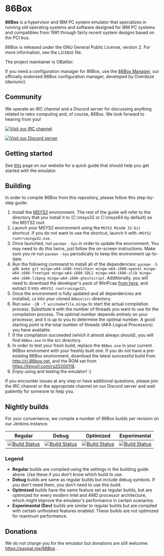 86Box
=====
**86Box** is a hypervisor and IBM PC system emulator that specializes in
running old operating systems and software designed for IBM PC systems and
compatibles from 1981 through fairly recent system designs based on the
PCI bus.

86Box is released under the GNU General Public License, version 2. For more
information, see the `LICENSE` file.

The project maintainer is OBattler.

If you need a configuration manager for 86Box, use the [86Box Manager](https://github.com/86Box/86BoxManager), our
officially endorsed 86Box configuration manager, developed by Overdoze (daviunic).

Community
---------
We operate an IRC channel and a Discord server for discussing anything related 
to retro computing and, of course, 86Box. We look forward to hearing from you!

[![Visit our IRC channel](https://kiwiirc.com/buttons/irc.ringoflightning.net/softhistory.png)](https://kiwiirc.com/client/irc.ringoflightning.net/?nick=86box|?#softhistory)

[![Visit our Discord server](https://discordapp.com/api/guilds/262614059009048590/embed.png)](https://discord.gg/QXK9XTv)

Getting started
---------------
See [this](https://86box.github.io/gettingstarted) page on our website for a quick guide that should help you get started with the emulator.

Building
--------
In order to compile 86Box from this repository, please follow this step-by-step 
guide:
1. Install the [MSYS2](https://www.msys2.org/) environment. The rest of the guide will refer to the directory that you install it to (C:\msys32 or C:\msys64 by default) as the MSYS2 root.
2. Launch your MSYS2 environment using the `MSYS2 MinGW 32-bit` shortcut. If you do not want to use the shortcut, launch it with `<MSYS2 root>\mingw32.exe`.
3. Once launched, run `pacman -Syu` in order to update the environment. You may need to do this twice, just follow the on-screen instructions. Make sure you re-run `pacman -Syu` periodically to keep the environment up-to-date.
4. Run the following command to install all of the dependencies: `pacman -S gdb make git mingw-w64-i686-toolchain mingw-w64-i686-openal mingw-w64-i686-freetype mingw-w64-i686-SDL2 mingw-w64-i686-zlib mingw-w64-i686-libpng mingw-w64-i686-ghostscript`. Additionally, you will need to download the developer's pack of WinPcap [from here](https://www.winpcap.org/devel.htm), and extract it into `<MSYS2 root>\mingw32\`.
5. Once the environment is fully updated and all dependencies are installed, `cd` into your cloned `86box\src`
   directory.
6. Run `make -jN -f win/makefile.mingw` to start the actual compilation process.
   Substitute `N` with the number of threads you want to use for the compilation
   process. The optimal number depends entirely on your processor, and it is
   up to you to determine the optimal number. A good starting point is the total
   number of threads (AKA Logical Processors) you have available.
7. If the compilation succeeded (which it almost always should), you will find
   `86Box.exe` in the src directory.
8. In order to test your fresh build, replace the `86Box.exe` in your current
   86Box enviroment with your freshly built one. If you do not have a
   pre-existing 86Box environment, download the latest successful build from
   http://ci.86box.net, and the ROM set from https://tinyurl.com/rs20200118.
9. Enjoy using and testing the emulator! :)

If you encounter issues at any step or have additional questions, please join
the IRC channel or the appropriate channel on our Discord server and wait patiently for someone to help you.

Nightly builds
--------------
For your convenience, we compile a number of 86Box builds per revision on our
Jenkins instance.

| Regular | Debug | Optimized | Experimental |
|:-------:|:-----:|:---------:|:------------:|
|[![Build Status](http://ci.86box.net/job/86Box/badge/icon)](http://ci.86box.net/job/86Box)|[![Build Status](http://ci.86box.net/job/86Box-Debug/badge/icon)](http://ci.86box.net/job/86Box-Debug)|[![Build Status](http://ci.86box.net/job/86Box-Optimized/badge/icon)](http://ci.86box.net/job/86Box-Optimized)|[![Build Status](http://ci.86box.net/job/86Box-Dev/badge/icon)](http://ci.86box.net/job/86Box-Dev)

### Legend
* **Regular** builds are compiled using the settings in the building guide
  above. Use these if you don't know which build to use.
* **Debug** builds are same as regular builds but include debug symbols.
  If you don't need them, you don't need to use this build.
* **Optimized** builds have the same feature set as regular builds, but are
  optimized for every modern Intel and AMD processor architecture, which might
  improve the emulator's performance in certain scenarios.
* **Experimental (Dev)** builds are similar to regular builds but are compiled
  with certain unfinished features enabled. These builds are not optimized for maximum performance.

Donations
---------
We do not charge you for the emulator but donations are still welcome:
https://paypal.me/86Box .
